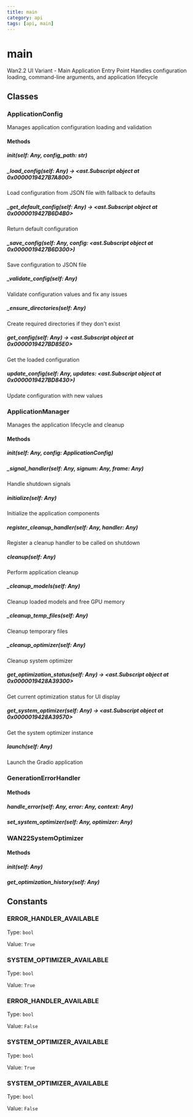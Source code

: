 ```yaml
---
title: main
category: api
tags: [api, main]
---
```


# main

Wan2.2 UI Variant - Main Application Entry Point
Handles configuration loading, command-line arguments, and application lifecycle

## Classes

### ApplicationConfig

Manages application configuration loading and validation

#### Methods

##### __init__(self: Any, config_path: str)



##### _load_config(self: Any) -> <ast.Subscript object at 0x0000019427B7A800>

Load configuration from JSON file with fallback to defaults

##### _get_default_config(self: Any) -> <ast.Subscript object at 0x0000019427B6D4B0>

Return default configuration

##### _save_config(self: Any, config: <ast.Subscript object at 0x0000019427B6D300>)

Save configuration to JSON file

##### _validate_config(self: Any)

Validate configuration values and fix any issues

##### _ensure_directories(self: Any)

Create required directories if they don't exist

##### get_config(self: Any) -> <ast.Subscript object at 0x0000019427BD85E0>

Get the loaded configuration

##### update_config(self: Any, updates: <ast.Subscript object at 0x0000019427BD8430>)

Update configuration with new values

### ApplicationManager

Manages the application lifecycle and cleanup

#### Methods

##### __init__(self: Any, config: ApplicationConfig)



##### _signal_handler(self: Any, signum: Any, frame: Any)

Handle shutdown signals

##### initialize(self: Any)

Initialize the application components

##### register_cleanup_handler(self: Any, handler: Any)

Register a cleanup handler to be called on shutdown

##### cleanup(self: Any)

Perform application cleanup

##### _cleanup_models(self: Any)

Cleanup loaded models and free GPU memory

##### _cleanup_temp_files(self: Any)

Cleanup temporary files

##### _cleanup_optimizer(self: Any)

Cleanup system optimizer

##### get_optimization_status(self: Any) -> <ast.Subscript object at 0x0000019428A39300>

Get current optimization status for UI display

##### get_system_optimizer(self: Any) -> <ast.Subscript object at 0x0000019428A39570>

Get the system optimizer instance

##### launch(self: Any)

Launch the Gradio application

### GenerationErrorHandler



#### Methods

##### handle_error(self: Any, error: Any, context: Any)



##### set_system_optimizer(self: Any, optimizer: Any)



### WAN22SystemOptimizer



#### Methods

##### __init__(self: Any)



##### get_optimization_history(self: Any)



## Constants

### ERROR_HANDLER_AVAILABLE

Type: `bool`

Value: `True`

### SYSTEM_OPTIMIZER_AVAILABLE

Type: `bool`

Value: `True`

### ERROR_HANDLER_AVAILABLE

Type: `bool`

Value: `False`

### SYSTEM_OPTIMIZER_AVAILABLE

Type: `bool`

Value: `True`

### SYSTEM_OPTIMIZER_AVAILABLE

Type: `bool`

Value: `False`

